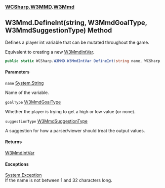 ### [WCSharp.W3MMD](WCSharp.W3MMD.md 'WCSharp.W3MMD').[W3Mmd](WCSharp.W3MMD.W3Mmd.md 'WCSharp.W3MMD.W3Mmd')

## W3Mmd.DefineInt(string, W3MmdGoalType, W3MmdSuggestionType) Method

Defines a player int variable that can be mutated throughout the game.  
  
Equivalent to creating a new [W3MmdIntVar](WCSharp.W3MMD.W3MmdIntVar.md 'WCSharp.W3MMD.W3MmdIntVar').

```csharp
public static WCSharp.W3MMD.W3MmdIntVar DefineInt(string name, WCSharp.W3MMD.W3MmdGoalType goalType, WCSharp.W3MMD.W3MmdSuggestionType suggestionType);
```
#### Parameters

<a name='WCSharp.W3MMD.W3Mmd.DefineInt(string,WCSharp.W3MMD.W3MmdGoalType,WCSharp.W3MMD.W3MmdSuggestionType).name'></a>

`name` [System.String](https://docs.microsoft.com/en-us/dotnet/api/System.String 'System.String')

Name of the variable.

<a name='WCSharp.W3MMD.W3Mmd.DefineInt(string,WCSharp.W3MMD.W3MmdGoalType,WCSharp.W3MMD.W3MmdSuggestionType).goalType'></a>

`goalType` [W3MmdGoalType](WCSharp.W3MMD.W3MmdGoalType.md 'WCSharp.W3MMD.W3MmdGoalType')

Whether the player is trying to get a high or low value (or none).

<a name='WCSharp.W3MMD.W3Mmd.DefineInt(string,WCSharp.W3MMD.W3MmdGoalType,WCSharp.W3MMD.W3MmdSuggestionType).suggestionType'></a>

`suggestionType` [W3MmdSuggestionType](WCSharp.W3MMD.W3MmdSuggestionType.md 'WCSharp.W3MMD.W3MmdSuggestionType')

A suggestion for how a parser/viewer should treat the output values.

#### Returns
[W3MmdIntVar](WCSharp.W3MMD.W3MmdIntVar.md 'WCSharp.W3MMD.W3MmdIntVar')

#### Exceptions

[System.Exception](https://docs.microsoft.com/en-us/dotnet/api/System.Exception 'System.Exception')  
If the name is not between 1 and 32 characters long.
